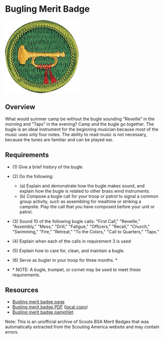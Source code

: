 

# Bugling Merit Badge

![Bugling Merit Badge](images/bugling-merit-badge.jpg)

## Overview



What would summer camp be without the bugle sounding “Reveille” in the morning and “Taps” in the evening? Camp and the bugle go together. The bugle is an ideal instrument for the beginning musician because most of the music uses only four notes. The ability to read music is not necessary, because the tunes are familiar and can be played ear.

## Requirements

* (1) Give a brief history of the bugle.
* (2) Do the following:
    * (a) Explain and demonstrate how the bugle makes sound, and explain how the bugle is related to other brass wind instruments.
    * (b) Compose a bugle call for your troop or patrol to signal a common group activity, such as assembling for mealtime or striking a campsite. Play the call that you have composed before your unit or patrol.


* (3) Sound 10 of the following bugle calls: "First Call," "Reveille," "Assembly," "Mess," "Drill," "Fatigue," "Officers," "Recall," "Church," "Swimming," "Fire," "Retreat," "To the Colors," "Call to Quarters," "Taps."
* (4) Explain when each of the calls in requirement 3 is used
* (5) Explain how to care for, clean, and maintain a bugle.
* (6) Serve as bugler in your troop for three months. *
* \* NOTE: A bugle, trumpet, or cornet may be used to meet these requirements.


## Resources

- [Bugling merit badge page](https://www.scouting.org/merit-badges/bugling/)
- [Bugling merit badge PDF](https://filestore.scouting.org/filestore/Merit_Badge_ReqandRes/Bugling.pdf) ([local copy](files/bugling-merit-badge.pdf))
- [Bugling merit badge pamphlet](https://www.scoutshop.org/music-and-bugling-merit-badge-pamphlet-650736.html)

Note: This is an unofficial archive of Scouts BSA Merit Badges that was automatically extracted from the Scouting America website and may contain errors.